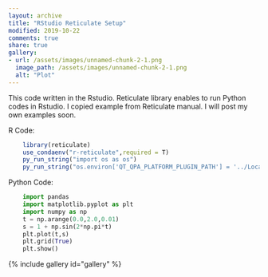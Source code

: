 ```yaml
---
layout: archive
title: "RStudio Reticulate Setup"
modified: 2019-10-22
comments: true
share: true
gallery:
- url: /assets/images/unnamed-chunk-2-1.png
  image_path: /assets/images/unnamed-chunk-2-1.png
  alt: "Plot"
---
```


This code written in the Rstudio. Reticulate library enables to run Python codes in Rstudio.
I copied example from Reticulate manual. I will post my own examples soon.

R Code:
```r
    library(reticulate)
    use_condaenv("r-reticulate",required = T)
    py_run_string("import os as os")
    py_run_string("os.environ['QT_QPA_PLATFORM_PLUGIN_PATH'] = '../Local/Continuum/anaconda3/Library/plugins/platforms/'")
```
Python Code:
```python
    import pandas
    import matplotlib.pyplot as plt
    import numpy as np
    t = np.arange(0.0,2.0,0.01)
    s = 1 + np.sin(2*np.pi*t)
    plt.plot(t,s)
    plt.grid(True)
    plt.show()
```
{% include gallery id="gallery" %}
